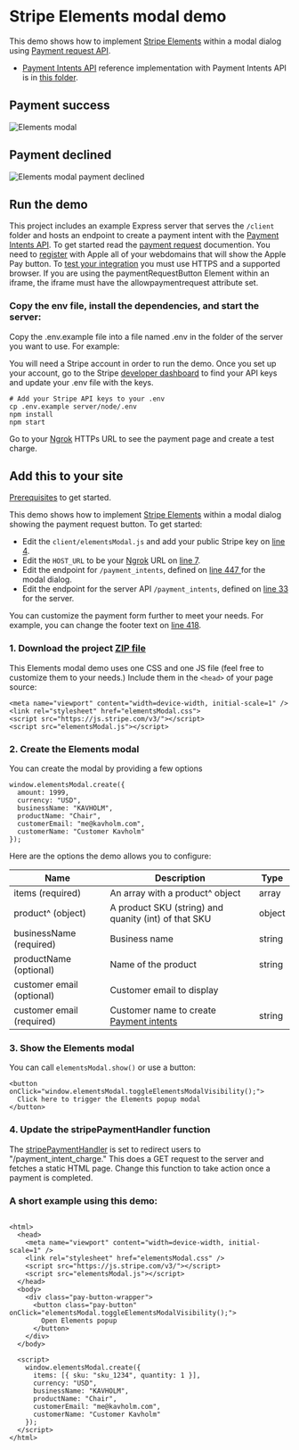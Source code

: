 # Stripe Elements modal demo

This demo shows how to implement [Stripe Elements](https://stripe.com/payments/elements) within a modal dialog using [Payment request API](https://stripe.com/docs/payment-request-api).

- [Payment Intents API](https://stripe.com/docs/payments/payment-intents/quickstart#automatic-confirmation-flow) reference implementation with Payment Intents API is in [this folder](../payment-intents-api).

## Payment success

![Elements modal](payment-request-3d-secure.gif)

## Payment declined

![Elements modal payment declined](payment-request-3d-secure-fail.gif)

## Run the demo

This project includes an example Express server that serves the `/client` folder and
hosts an endpoint to create a payment intent with the [Payment Intents API](https://stripe.com/docs/api/payment_intents/create).
To get started read the [payment request](https://stripe.com/docs/stripe-js/elements/payment-request-button) documention. You
need to [register](https://stripe.com/docs/stripe-js/elements/payment-request-button#verifying-your-domain-with-apple-pay)
with Apple all of your webdomains that will show the Apple Pay button. To [test your integration](https://stripe.com/docs/stripe-js/elements/payment-request-button#testing)
you must use HTTPS and a supported browser. If you are using the paymentRequestButton Element within an iframe,
the iframe must have the allowpaymentrequest attribute set.

### Copy the env file, install the dependencies, and start the server:

Copy the .env.example file into a file named .env in the folder of the server you want to use. For example:

You will need a Stripe account in order to run the demo. Once you set up your account, go to the Stripe [developer dashboard](https://stripe.com/docs/development#api-keys) to find your API keys and update your .env file with the keys.

```
# Add your Stripe API keys to your .env
cp .env.example server/node/.env
npm install
npm start
```

Go to your [Ngrok](https://stripe.com/docs/stripe-js/elements/payment-request-button#prerequisites) HTTPs URL to see the payment page and create a test charge.

## Add this to your site

[Prerequisites](https://stripe.com/docs/stripe-js/elements/payment-request-button#prerequisites) to get started.

This demo shows how to implement [Stripe Elements](https://stripe.com/payments/elements) within a modal dialog showing the payment request button. To get started:

- Edit the `client/elementsModal.js` and add your public Stripe key on
  [line 4](client/elementsModal.js#L4).
- Edit the `HOST_URL` to be your [Ngrok](https://stripe.com/docs/stripe-js/elements/payment-request-button#prerequisites) URL on [line 7](client/elementsModal.js#L7).
- Edit the endpoint for `/payment_intents`, defined on [line 447
  ](client/elementsModal.js#L447) for the modal dialog.
- Edit the endpoint for the server API `/payment_intents`, defined on
  [line 33](server/node/server.js#L33) for the server.

You can customize the payment form further to meet your needs. For example, you can change the footer text on
[line 418](client/elementsModal.js#L419-L424).

### 1. Download the project [ZIP file](https://git.corp.stripe.com/ctrudeau/elements-modal-demo/archive/master.zip)

This Elements modal demo uses one CSS and one JS file (feel free to customize them to your needs.) Include them in the `<head>` of your page source:

```
<meta name="viewport" content="width=device-width, initial-scale=1" />
<link rel="stylesheet" href="elementsModal.css">
<script src="https://js.stripe.com/v3/"></script>
<script src="elementsModal.js"></script>
```

### 2. Create the Elements modal

You can create the modal by providing a few options

```
window.elementsModal.create({
  amount: 1999,
  currency: "USD",
  businessName: "KAVHOLM",
  productName: "Chair",
  customerEmail: "me@kavholm.com",
  customerName: "Customer Kavholm"
});
```

Here are the options the demo allows you to configure:

| Name                      | Description                                                                                   | Type   |
| ------------------------- | --------------------------------------------------------------------------------------------- | ------ |
| items (required)          | An array with a product^ object                                                               | array  |
| product^ (object)         | A product SKU (string) and quanity (int) of that SKU                                          | object |
| businessName (required)   | Business name                                                                                 | string |
| productName (optional)    | Name of the product                                                                           | string |
| customer email (optional) | Customer email to display                                                                     |
| customer email (required) | Customer name to create [Payment intents](https://stripe.com/docs/api/payment_intents/create) | string |

### 3. Show the Elements modal

You can call `elementsModal.show()` or use a button:

```
<button onClick="window.elementsModal.toggleElementsModalVisibility();">
  Click here to trigger the Elements popup modal
</button>
```

### 4. Update the stripePaymentHandler function

The [stripePaymentHandler](client/elementsModal.js#L550)
is set to redirect users to "/payment_intent_charge." This does a GET request to the server and fetches
a static HTML page. Change this function to take action once a payment is completed.

### A short example using this demo:

```

<html>
  <head>
    <meta name="viewport" content="width=device-width, initial-scale=1" />
    <link rel="stylesheet" href="elementsModal.css" />
    <script src="https://js.stripe.com/v3/"></script>
    <script src="elementsModal.js"></script>
  </head>
  <body>
    <div class="pay-button-wrapper">
      <button class="pay-button" onClick="elementsModal.toggleElementsModalVisibility();">
        Open Elements popup
      </button>
    </div>
  </body>

  <script>
    window.elementsModal.create({
      items: [{ sku: "sku_1234", quantity: 1 }],
      currency: "USD",
      businessName: "KAVHOLM",
      productName: "Chair",
      customerEmail: "me@kavholm.com",
      customerName: "Customer Kavholm"
    });
  </script>
</html>
```
